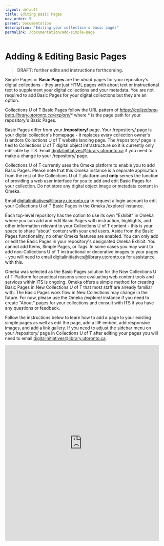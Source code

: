 ```yaml
---
layout: default
title: Editing Basic Pages
nav_order: 5
parent: Documentation
description: "Editing your collection's basic pages"
permalink: /documentation/add-simple-page
---
```


# Adding & Editing Basic Pages

> **DRAFT: further edits and instructions forthcoming.**


Simple Pages or **Basic Pages** are the _about_ pages for your repository's digital collections - they are just HTML pages with about text or instructional text to supplement your digital collections and your metadata. You are not required to add Basic Pages for your digital collections but they are an option.

Collections U of T Basic Pages follow the URL pattern of _https://collections-beta.library.utoronto.ca/explore/*_ where * is the page path for your repository's Basic Pages.

Basic Pages differ from your **/repository/** page. Your /repository/ page is your digital collection's homepage - it replaces every collection owner's Islandora Collections U of T website landing page. The /repository/ page is tied to Collections U of T digital object infrastructure so it is currently only edit-able by ITS. Email [digitalinitiatives@library.utoronto.ca](mailto:digitalinitiatives@library.utoronto.ca) if you need to make a change to your /repository/ page.

Collections U of T currently uses the Omeka platform to enable you to add Basic Pages. Please note that this Omeka instance is a separate application from the rest of the Collections U of T platform and **only** serves the function of providing a web user interface for you to add and edit Basic Pages for your collection. Do not store any digital object image or metadata content in Omeka. 

Email [digitalinitiatives@library.utoronto.ca](mailto:digitalinitiatives@library.utoronto.ca) to request a login account to edit your Collections U of T Basic Pages in the Omeka /explore/ instance.

Each top-level repository has the option to use its own "Exhibit" in Omeka where you can add and edit Basic Pages with instruction, highlights, and other information relevant to your Collections U of T content - this is your space to share "about" content with your end users. Aside from the Basic Pages functionality, no other Omeka features are enabled. You can only add or edit the Basic Pages in your repository's designated Omeka Exhibit. You cannot add Items, Simple Pages, or Tags. In some cases you may want to add non-Collections U of T instructional or decorative images to your pages - you will need to email [digitalinitiatives@library.utoronto.ca](mailto:digitalinitiatives@library.utoronto.ca) for assistance with this. 

Omeka was selected as the Basic Pages solution for the New Collections U of T Platform for practical reasons since evaluating web content tools and services within ITS is ongoing. Omeka offers a simple method for creating Basic Pages in New Collections U of T that most staff are already familiar with. The Basic Pages work flow in New Collections may change in the future. For now, please use the Omeka /explore/ instance if you need to create "About" pages for your collections and consult with ITS if you have any questions or feedback.

Follow the instructions below to learn how to add a page to your existing simple pages as well as edit the page, add a IIIF embed, add responsive images, and add a link gallery. If you need to adjust the sidebar menu on your /repository/ page in Collections U of T after editing your pages you will need to email [digitalinitiatives@library.utoronto.ca](mailto:digitalinitiatives@library.utoronto.ca). 

<iframe src="https://scribehow.com/embed/Add_a_page_to_your_collection__mGEb-jYgTAKCUGsj2ixvxQ?as=scrollable&removeLogo=true" width="100%" height="640" allowfullscreen frameborder="0"></iframe>

